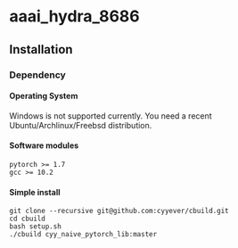 # aaai_hydra_8686

## Installation

### Dependency

#### Operating System

Windows is not supported currently. You need a recent Ubuntu/Archlinux/Freebsd distribution.

#### Software modules

```
pytorch >= 1.7
gcc >= 10.2
```

#### Simple install 

```
git clone --recursive git@github.com:cyyever/cbuild.git
cd cbuild
bash setup.sh
./cbuild cyy_naive_pytorch_lib:master    
```
